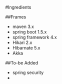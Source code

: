 #Ingredients

##Frames

* maven 3.x
* spring boot 1.5.x
* spring framework 4.x
* Hikari 2.x
* Hibarnate 5.x
* Akka

##To-be Added

* spring security
* 
